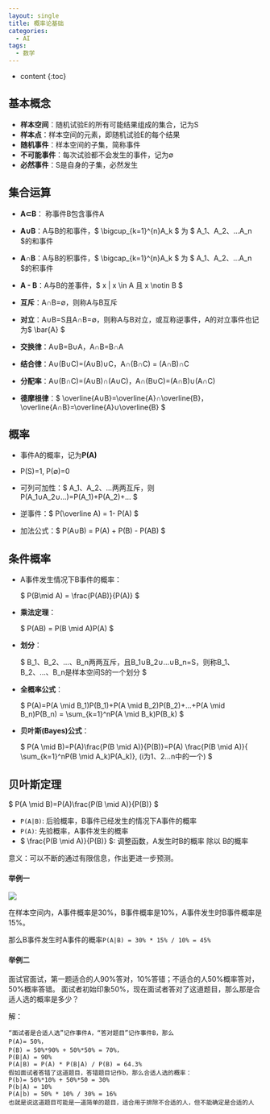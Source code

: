 ```yaml
---
layout: single
title: 概率论基础
categories:
  - AI
tags:
  - 数学
---
```


* content
{:toc}
## 基本概念

* **样本空间**：随机试验E的所有可能结果组成的集合，记为S
* **样本点**：样本空间的元素，即随机试验E的每个结果
* **随机事件**：样本空间的子集，简称事件
* **不可能事件**：每次试验都不会发生的事件，记为∅
* **必然事件**：S是自身的子集，必然发生

<!--more-->

## 集合运算

* **A⊂B**： 称事件B包含事件A

* **A∪B**：A与B的和事件，$ \bigcup_{k=1}^{n}A_k $ 为 $ A_1、A_2、...A_n $的和事件

* **A∩B**：A与B的积事件，$ \bigcap_{k=1}^{n}A_k $ 为 $ A_1、A_2、...A_n $的积事件

* **A - B**：A与B的差事件，$ x | x \in A 且 x \notin B $

* **互斥**：A∩B=∅，则称A与B互斥

* **对立**：A∪B=S且A∩B=∅，则称A与B对立，或互称逆事件，A的对立事件也记为$ \bar{A} $

* **交换律**：A∪B=B∪A，A∩B=B∩A

* **结合律**：A∪(B∪C)=(A∪B)∪C，A∩(B∩C) = (A∩B)∩C

* **分配率**：A∪(B∩C)=(A∪B)∩(A∪C)，A∩(B∪C)=(A∩B)∪(A∩C)

* **德摩根律**：$ \overline{A∪B}=\overline{A}∩\overline{B}，\overline{A∩B}=\overline{A}∪\overline{B} $


## 概率

* 事件A的概率，记为**P(A)**

* P(S)=1, P(∅)=0

* 可列可加性：$ A_1、A_2、...两两互斥，则P(A_1∪A_2∪...)=P(A_1)+P(A_2)+... $

* 逆事件：$ P(\overline A) = 1- P(A) $

* 加法公式：$ P(A∪B) = P(A) + P(B) - P(AB) $


## 条件概率

* A事件发生情况下B事件的概率：

  $ P(B\mid A) = \frac{P(AB)}{P(A)} $

* **乘法定理**：

  $ P(AB) = P(B \mid A)P(A) $

* **划分**：

  $ B_1、B_2、...、B_n两两互斥，且B_1∪B_2∪...∪B_n=S，则称B_1、B_2、...、B_n是样本空间S的一个划分 $

* **全概率公式**：

  $ P(A)=P(A \mid B_1)P(B_1)+P(A \mid B_2)P(B_2)+...+P(A \mid B_n)P(B_n) = \sum_{k=1}^nP(A \mid B_k)P(B_k) $

* **贝叶斯(Bayes)公式**：

  $ P(A \mid B)=P(A)\frac{P(B \mid A)}{P(B)}=P(A) \frac{P(B \mid A)}{ \sum_{k=1}^nP(B \mid A_k)P(A_k)}, (i为1、2...n中的一个) $



## 贝叶斯定理

$ P(A \mid B)=P(A)\frac{P(B \mid A)}{P(B)} $

* `P(A|B)`: 后验概率，B事件已经发生的情况下A事件的概率
* `P(A)`: 先验概率，A事件发生的概率
* $ \frac{P(B \mid A)}{P(B)} $: 调整函数，A发生时B的概率 除以 B的概率

意义：可以不断的通过有限信息，作出更进一步预测。

#### 举例一

![](https://harmonyhu.github.io/img/bayes.png)

在样本空间内，A事件概率是30%，B事件概率是10%，A事件发生时B事件概率是15%。

那么B事件发生时A事件的概率`P(A|B) = 30% * 15% / 10% = 45%`

#### 举例二

面试官面试，第一题适合的人90%答对，10%答错；不适合的人50%概率答对，50%概率答错。
面试者初始印象50%，现在面试者答对了这道题目，那么那是合适人选的概率是多少？

解：
```
“面试者是合适人选”记作事件A，“答对题目”记作事件B，那么
P(A)= 50%，
P(B) = 50%*90% + 50%*50% = 70%，
P(B|A) = 90%
P(A|B) = P(A) * P(B|A) / P(B) = 64.3%
假如面试者答错了这道题目，答错题目记作b，那么合适人选的概率：
P(b)= 50%*10% + 50%*50 = 30%
P(b|A) = 10%
P(A|b) = 50% * 10% / 30% = 16%
也就是说这道题目可能是一道简单的题目，适合用于排除不合适的人，但不能确定是合适的人
```